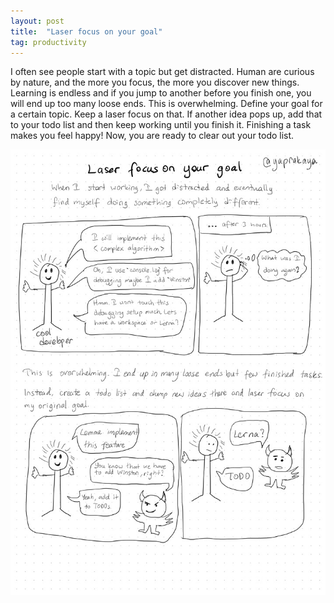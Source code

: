 ```yaml
---
layout: post
title:  "Laser focus on your goal"
tag: productivity
---
```


I often see people start with a topic but get distracted. Human are curious by nature, and 
the more you focus, the more you discover new things. Learning is endless and if you jump 
to another before you finish one, you will end up too many loose ends. This is overwhelming. 
Define your goal for a certain topic. Keep a laser focus on that. If another idea 
pops up, add that to your todo list and then keep working until you finish it.
Finishing a task makes you feel happy! Now, you are ready to clear out your todo list.


<img class="cartoon-image" src="/assets/images/laser-focus-720.jpg" alt="">

